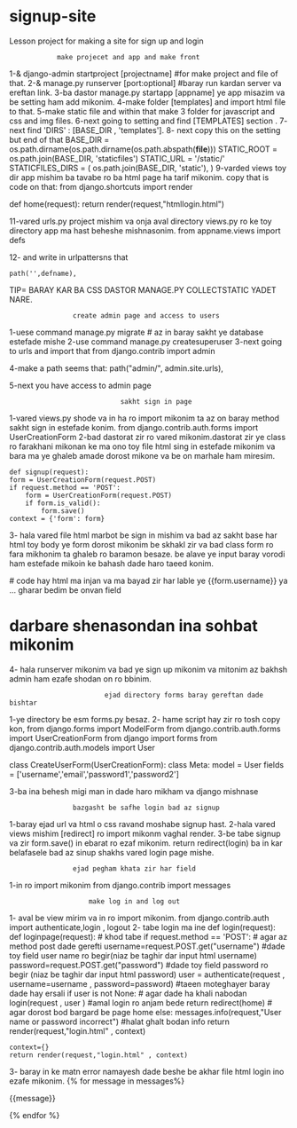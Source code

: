 # signup-site
Lesson project for making a site for sign up and login

				make projecet and app and make front

1-& django-admin startproject [projectname] #for make project and file of that.
2-& manage.py runserver [port:optional] #baray run kardan server va ereftan link.
3-ba dastor manage.py startapp [appname] ye app misazim va be setting ham add mikonim.
4-make folder [templates] and import html file to that.
5-make static file and within that make 3 folder for javascript and css and img files.
6-next going to setting and find [TEMPLATES] section .
7- next find 'DIRS' : [BASE_DIR , 'templates'].
8- next copy this on the setting but end of that
	BASE_DIR = os.path.dirname(os.path.dirname(os.path.abspath(__file__)))
STATIC_ROOT = os.path.join(BASE_DIR, 'staticfiles')
STATIC_URL = '/static/'
STATICFILES_DIRS = (
    os.path.join(BASE_DIR, 'static'),
)
9-varded views toy dir app mishim ba tavabe ro ba html page ha tarif mikonim.
copy that is code on that:
from django.shortcuts import render

def home(request):
    return render(request,"htmllogin.html")
 
11-vared urls.py project mishim va onja aval directory views.py ro ke toy directory app ma hast beheshe mishnasonim.
from appname.views import defs
    
12- and write in urlpattersns that

	path('',defname),

TIP= BARAY KAR BA CSS DASTOR MANAGE.PY COLLECTSTATIC YADET NARE.


					create admin page and access to users
1-uese command manage.py migrate # az in baray sakht ye database estefade mishe
2-use command manage.py createsuperuser
3-next going to urls and import that
from django.contrib import admin

4-make a path seems that:
path("admin/", admin.site.urls),

5-next you have access to admin page



                                sakht sign in page
1-vared views.py shode va in ha ro import mikonim ta az on baray method sakht sign in estefade konim.
	from django.contrib.auth.forms import UserCreationForm
2-bad dastorat zir ro vared mikonim.dastorat zir ye class ro farakhani mikonan ke ma ono toy file html sing in estefade mikonim va bara ma ye ghaleb amade dorost mikone va be on marhale ham miresim.

	def signup(request):
    form = UserCreationForm(request.POST)
    if request.method == 'POST':
        form = UserCreationForm(request.POST)
        if form.is_valid():
            form.save()
    context = {'form': form}

3- hala vared file html marbot be sign in mishim va bad az sakht base har html toy body ye form dorost mikonim be skhakl zir va bad class form ro fara mikhonim ta ghaleb ro baramon besaze. be alave ye input baray vorodi ham estefade mikoin ke bahash dade haro taeed konim.
	 <form method="POST" action="">
       # code hay html ma injan va ma bayad zir har lable ye {{form.username}} ya ... gharar bedim be onvan field
# darbare shenasondan ina sohbat mikonim
    
  </form>
4- hala runserver mikonim va bad ye sign up mikonim va mitonim az bakhsh admin ham ezafe shodan on ro bbinim.

					

							ejad directory forms baray gereftan dade bishtar
1-ye directory be esm forms.py besaz.
2- hame script hay zir ro tosh copy kon,
from django.forms import ModelForm
from django.contrib.auth.forms import UserCreationForm
from django import forms
from django.contrib.auth.models import User




class CreateUserForm(UserCreationForm):
    class Meta:
        model = User
        fields = ['username','email','password1','password2']

3-ba ina behesh migi man in dade haro mikham va django mishnase




					bazgasht be safhe login bad az signup

1-baray ejad url va html o css ravand moshabe signup hast.
2-hala vared views mishim [redirect] ro import mikonm vaghal render.
3-be tabe signup va zir form.save() in ebarat ro ezaf mikonim.
            return redirect(login)
ba in kar belafasele bad az sinup shakhs vared login page mishe.

				
					ejad pegham khata zir har field
1-in ro import mikonim
from django.contrib import messages





						make log in and log out

1- aval be view mirim va in ro import mikonim.
from django.contrib.auth import authenticate,login , logout
2- tabe login ma ine 
def login(request):
    def loginpage(request):   # khod tabe
    if request.method == 'POST': # agar az method post dade gerefti
        username=request.POST.get("username")  #dade toy field user name ro begir(niaz be taghir dar input html username)
        password=request.POST.get("password")  #dade toy field password ro begir (niaz be taghir dar input html password)
        user = authenticate(request , username=username , password=password) #taeen moteghayer baray dade hay ersali
        if user is not None: # agar dade ha khali nabodan
            login(request , user ) #amal login ro anjam bede
            return redirect(home) # agar dorost bod bargard be page home
	  else:
        messages.info(request,"User name or password incorrect") #halat ghalt bodan info
        return render(request,"login.html" , context)
    
    
    context={}
    return render(request,"login.html" , context)


3- baray in ke matn error namayesh dade beshe be akhar file html login ino ezafe mikonim.
{% for message in messages%}
    <p id ="messages" > {{message}}<p>
     {% endfor %} 
						
	
